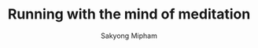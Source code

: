 --- 
title: Running with the mind of meditation 
layout: default 
author: Sakyong Mipham
categories: book 
link: http://www.amazon.com/Running-Mind-Meditation-Lessons-Training/dp/0307888177/ref=sr_1_1?ie=UTF8&qid=1378925267&sr=8-1&keywords=running+with+the+mind+of+meditation
image: http://ecx.images-amazon.com/images/I/511oCcw-JiL._SL160_PIsitb-sticker-arrow-dp,TopRight,12,-18_SH30_OU01_AA160_.jpg
---
